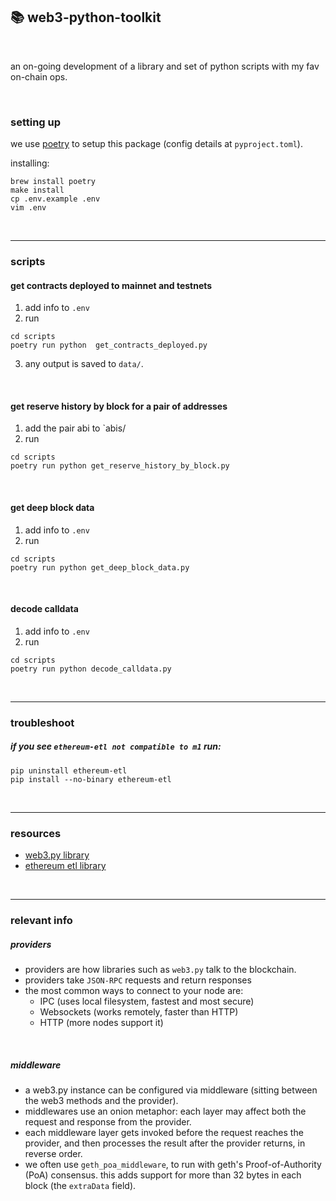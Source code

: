 ## 📚 web3-python-toolkit

<br>

an on-going development of a library and set of python scripts with my fav on-chain ops.

<br>


### setting up

we use [poetry](https://python-poetry.org/docs/) to setup this package (config details at `pyproject.toml`).

installing:

```
brew install poetry
make install
cp .env.example .env
vim .env
```


<br>


----

### scripts


#### get contracts deployed to mainnet and testnets

1. add info to `.env`
2. run 
```
cd scripts
poetry run python  get_contracts_deployed.py
```
3. any output is saved to `data/`.



<br>


#### get reserve history by block for a pair of addresses

1. add the pair abi to `abis/
2. run 
```
cd scripts
poetry run python get_reserve_history_by_block.py
```



<br>

#### get deep block data

1. add info to `.env`
2. run 
```
cd scripts
poetry run python get_deep_block_data.py
```

<br>

#### decode calldata

1. add info to `.env`
2. run 
```
cd scripts
poetry run python decode_calldata.py
```



<br>

---

### troubleshoot

##### if you see `ethereum-etl not compatible to m1` run:

```
pip uninstall ethereum-etl 
pip install --no-binary ethereum-etl 
```

<br>

---

### resources


* [web3.py library](https://web3py.readthedocs.io/en/v5/)
* [ethereum etl library](https://ethereum-etl.readthedocs.io/en/latest/quickstart/)


<br>

---

### relevant info

##### providers
 
- providers are how libraries such as `web3.py` talk to the blockchain. 
- providers take `JSON-RPC` requests and return responses
- the most common ways to connect to your node are:
   - IPC (uses local filesystem, fastest and most secure)
   - Websockets (works remotely, faster than HTTP)
   - HTTP (more nodes support it)

<br>

##### middleware

* a web3.py instance can be configured via middleware (sitting between the web3 methods and the provider).
* middlewares use an onion metaphor: each layer may affect both the request and response from the provider.
* each middleware layer gets invoked before the request reaches the provider, and then processes the result after the provider returns, in reverse order.
* we often use `geth_poa_middleware`, to run with geth's Proof-of-Authority (PoA) consensus. this adds support for more than 32 bytes in each block (the `extraData` field).